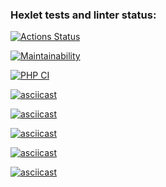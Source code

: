 ### Hexlet tests and linter status:
[![Actions Status](https://github.com/just-evv/php-project-lvl1/workflows/hexlet-check/badge.svg)](https://github.com/just-evv/php-project-lvl1/actions)

[![Maintainability](https://api.codeclimate.com/v1/badges/a99a88d28ad37a79dbf6/maintainability)](https://codeclimate.com/github/codeclimate/codeclimate/maintainability)

[![PHP CI](https://github.com/just-evv/php-project-lvl1/workflows/PHP%20CI/badge.svg)](https://github.com/just-evv/php-project-lvl1/actions)

[![asciicast](https://asciinema.org/a/upBCokebkZ7oGHepHRR5SLY2k.svg)](https://asciinema.org/a/upBCokebkZ7oGHepHRR5SLY2k?speed=2)

[![asciicast](https://asciinema.org/a/7Z0Zj5MhkYs5ruO0TU5JKr8pL.svg)](https://asciinema.org/a/7Z0Zj5MhkYs5ruO0TU5JKr8pL?speed=2)

[![asciicast](https://asciinema.org/a/aD0sLKFFOcmxKenUsOIBlmz7U.svg)](https://asciinema.org/a/aD0sLKFFOcmxKenUsOIBlmz7U)

[![asciicast](https://asciinema.org/a/ZW1xYQ9ytfIH1HW690TWISwSa.svg)](https://asciinema.org/a/ZW1xYQ9ytfIH1HW690TWISwSa?speed=2)

[![asciicast](https://asciinema.org/a/18Ljb5JJg6Qnv7qDLCiU0BFHQ.svg)](https://asciinema.org/a/18Ljb5JJg6Qnv7qDLCiU0BFHQ)
